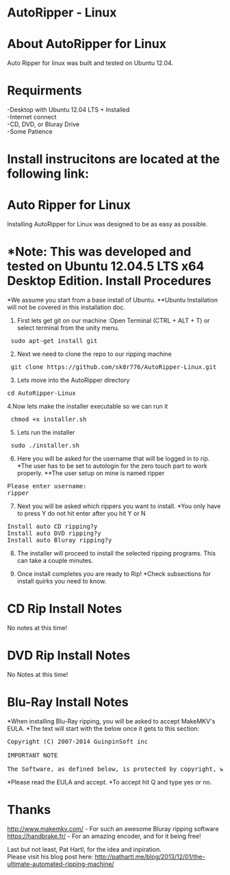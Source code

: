 AutoRipper - Linux
==========

About AutoRipper for Linux
==========
Auto Ripper for linux was built and tested on Ubuntu 12.04.

Requirments
==========
-Desktop with Ubuntu 12.04 LTS + Installed  
-Internet connect  
-CD, DVD, or Bluray Drive  
-Some Patience  

Install instrucitons are located at the following link:
==========

Auto Ripper for Linux
======================
Installing AutoRipper for Linux was designed to be as easy as possible.

*Note: This was developed and tested on Ubuntu 12.04.5 LTS x64 Desktop Edition.
Install Procedures
======================
*We assume you start from a base install of Ubuntu.
**Ubuntu Installation will not be covered in this installation doc.

1. First lets get git on our machine
:Open Terminal (CTRL + ALT + T) or select terminal from the unity menu.
<pre> sudo apt-get install git </pre>

2. Next we need to clone the repo to our ripping machine
<pre> git clone https://github.com/sk8r776/AutoRipper-Linux.git </pre>

3. Lets move into the AutoRipper directory
<pre>cd AutoRipper-Linux</pre>

4.Now lets make the installer executable so we can run it
<pre> chmod +x installer.sh </pre>

5. Lets run the installer
<pre> sudo ./installer.sh </pre>

6. Here you will be asked for the username that will be logged in to rip.
*The user has to be set to autologin for the zero touch part to work properly.
**The user setup on mine is named ripper
<pre>Please enter username: 
ripper
</pre>

7. Next you will be asked which rippers you want to install.
*You only have to press Y do not hit enter after you hit Y or N
<pre>Install auto CD ripping?y
Install auto DVD ripping?y
Install auto Bluray ripping?y
</pre>

8. The installer will proceed to install the selected ripping programs. This can take a couple minutes.

9. Once install completes you are ready to Rip! 
*Check subsections for install quirks you need to know.

CD Rip Install Notes
======================
No notes at this time!

DVD Rip Install Notes
======================
No Notes at this time!

Blu-Ray Install Notes
======================
*When installing Blu-Ray ripping, you will be asked to accept MakeMKV's EULA.
*The text will start with the below once it gets to this section:
<pre>Copyright (C) 2007-2014 GuinpinSoft inc

IMPORTANT NOTE

The Software, as defined below, is protected by copyright, which is vested in GuinpinSoft inc.
</pre>

*Please read the EULA and accept.
*To accept hit Q and type yes or no.


Thanks
==========
http://www.makemkv.com/ - For such an awesome Bluray ripping software  
https://handbrake.fr/ - For an amazing encoder, and for it being free!  

Last but not least, Pat Hartl, for the idea and inpiration.  
Please visit his blog post here: http://pathartl.me/blog/2013/12/01/the-ultimate-automated-ripping-machine/  
